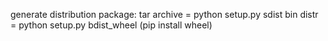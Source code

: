 generate distribution package:
tar archive = python setup.py sdist
bin distr = python setup.py bdist_wheel		(pip install wheel)